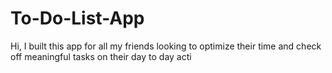 # To-Do-List-App
Hi, I built this app for all my friends looking to optimize their time and check off meaningful  tasks on their day to day acti
